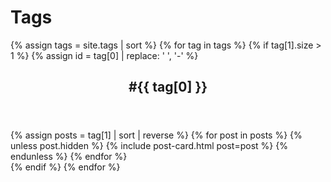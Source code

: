 ---
---
# Tags

<section class="tag-list">
{% assign tags = site.tags | sort %}
{% for tag in tags %}
  {% if tag[1].size > 1 %}
    {% assign id = tag[0] | replace: ' ', '-' %}
    <div class="latest tag-articles" id="{{ id }}">
    <header class="flexify">
      <h2>#{{ tag[0] }}</h2>
    </header>
    {% assign posts = tag[1] | sort | reverse %}
    {% for post in posts %}
      {% unless post.hidden %}
        {% include post-card.html post=post %}
      {% endunless %}
    {% endfor %}
    </div>
  {% endif %}
{% endfor %}
</section>
